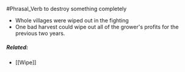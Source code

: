 #Phrasal_Verb
to destroy something completely

- Whole villages were wiped out in the fighting
- One bad harvest could wipe out all of the grower's profits for the previous two years.

##### Related:
- [[Wipe]]